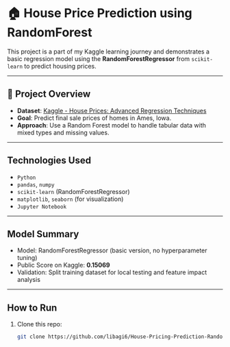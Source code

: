 # 🏠 House Price Prediction using RandomForest

This project is a part of my Kaggle learning journey and demonstrates a basic regression model using the **RandomForestRegressor** from `scikit-learn` to predict housing prices.

---

## 📌 Project Overview

- **Dataset**: [Kaggle - House Prices: Advanced Regression Techniques](https://www.kaggle.com/competitions/house-prices-advanced-regression-techniques)
- **Goal**: Predict final sale prices of homes in Ames, Iowa.
- **Approach**: Use a Random Forest model to handle tabular data with mixed types and missing values.

---

##  Technologies Used

- `Python`
- `pandas`, `numpy`
- `scikit-learn` (RandomForestRegressor)
- `matplotlib`, `seaborn` (for visualization)
- `Jupyter Notebook`

---

##  Model Summary

-  Model: RandomForestRegressor (basic version, no hyperparameter tuning)
-  Public Score on Kaggle: **0.15069**
-  Validation: Split training dataset for local testing and feature impact analysis

---

##  How to Run

1. Clone this repo:
   ```bash
   git clone https://github.com/libagi6/House-Pricing-Prediction-RandomForest.git
